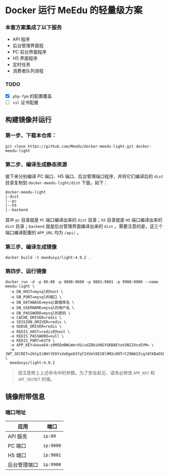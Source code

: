# Docker 运行 MeEdu 的轻量级方案

### 本套方案集成了以下服务

- API 程序
- 后台管理界面程
- PC 前台界面程序
- H5 界面程序
- 定时任务
- 消费者队列进程

### TODO

- [x] `php-fpm` 的配置覆盖
- [ ] `ssl` 证书配置

## 构建镜像并运行

### 第一步、下载本仓库：

```
git clone https://github.com/Meedu/docker-meedu-light.git docker-meedu-light
```

### 第二步、编译生成静态资源

接下来分别编译 PC 端口、H5 端口、后台管理端口程序，并将它们编译后的 `dist` 目录复制到 `docker-meedu-light/dist` 下面，如下：

```
docker-meedu-light
|-dist
|--pc
|--h5
|--backend
```

其中 `pc` 目录就是 `PC` 端口编译出来的 `dist` 目录；`h5` 目录就是 `H5` 端口编译出来的 `dist` 目录；`backend` 就是后台管理界面编译出来的 `dist` 。需要注意的是，这三个端口编译配置的 `APP_URL` 均为 `/api/` 。

### 第三步、编译生成镜像

```
docker build -t meeduxyz/light:4.9.2 .
```

### 第四步、运行镜像

```
docker run -d -p 80:80 -p 9800:9800 -p 9801:9801 -p 9900:9900 --name meedu-light \
  -e DB_HOST=mysql的host \
  -e DB_PORT=mysql的端口 \
  -e DB_DATABASE=mysql数据库名 \
  -e DB_USERNAME=mysql的用户名 \
  -e DB_PASSWORD=mysql的密码 \
  -e CACHE_DRIVER=redis \
  -e SESSION_DRIVER=redis \
  -e QUEUE_DRIVER=redis \
  -e REDIS_HOST=redis的host \
  -e REDIS_PASSWORD=null \
  -e REDIS_PORT=6379 \
  -e APP_KEY=base64:s9M5EmBWLWerXU/udZ8biH8GYGKBAEtatGNI2XnzEVM= \
  -e JWT_SECRET=26tpIiNHtYE0YsXeDge837qfIXVmlOES8l9M2u9OTrCZ9NASZcqJdYXBaOSPeLsh \
  meeduxyz/light:4.9.2
```

> 请注意修上上述命令中的参数。为了安全起见，请务必修改 `APP_KEY` 和 `JWT_SECRET` 的值。

## 镜像附带信息

### 端口地址

| 应用         | 端口      |
| ------------ | --------- |
| API 服务     | `ip:80`   |
| PC 端口      | `ip:9800` |
| H5 端口      | `ip:9801` |
| 后台管理端口 | `ip:9900` |